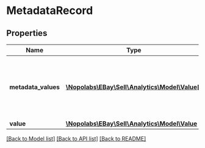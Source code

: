 # MetadataRecord

## Properties
Name | Type | Description | Notes
------------ | ------------- | ------------- | -------------
**metadata_values** | [**\Nopolabs\EBay\Sell\Analytics\Model\Value[]**](Value.md) | The container that returns the metadata values. For example the listing title: &amp;quot;metadataValues&amp;quot;: [ &amp;nbsp;&amp;nbsp;{ &amp;nbsp;&amp;nbsp;&amp;nbsp;&amp;nbsp;&amp;quot;value&amp;quot;: &amp;quot;Paul Mitchell curls detangling shampoo 8.5oz.&amp;quot;, &amp;nbsp;&amp;nbsp;&amp;nbsp;&amp;nbsp;&amp;quot;applicable&amp;quot;: true &amp;nbsp;&amp;nbsp;} ] | [optional] 
**value** | [**\Nopolabs\EBay\Sell\Analytics\Model\Value**](Value.md) |  | [optional] 

[[Back to Model list]](../README.md#documentation-for-models) [[Back to API list]](../README.md#documentation-for-api-endpoints) [[Back to README]](../README.md)


